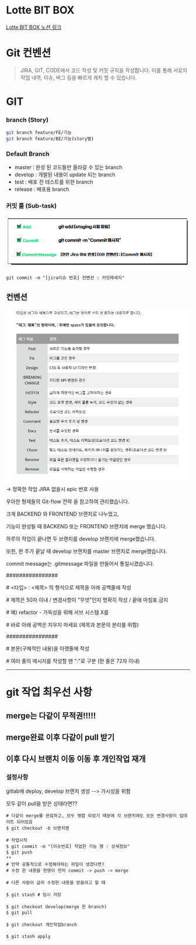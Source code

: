 # Lotte BIT BOX

[Lotte BIT BOX 노션 링크](https://www.notion.so/zhuns/Lotte-Bit-Box-20e10700c67846f9b2448718747cdc10)

# Git 컨벤션

> JIRA, GIT, CODE에서 코드 작성 및 커밋 규칙을 작성합니다.
이를 통해 서로의 작업 내역, 이슈, 버그 등을 빠르게 캐치 할 수 있습니다.
> 

# GIT

### branch (Story)

```bash
git branch feature/FE/기능
git branch feature/BE/기능(story별)
```

### Default Branch

- master : 완성 된 코드들만 올라갈 수 있는 branch
- develop : 개발된 내용이 update 되는 branch
- test : 배포 전 테스트를 위한 branch
- release : 배포용 branch

### 커밋 룰 (Sub-task)

![Untitled](https://github.com/Lotte-BIT-BOX/.github/blob/main/profile/images/Untitled.png)

```tsx
git commit -m "[jira이슈 번호] 컨벤션 : 커밋메세지"
```

## 컨벤션

![Untitled](https://github.com/Lotte-BIT-BOX/.github/blob/main/profile/images/Untitled%201.png)

→ 정확한 작업 JIRA 없을시 epic 번호 사용


우아한 형제들의 Git-flow 전략 을 참고하여 관리했습니다.

 크게 BACKEND 와 FRONTEND 브랜치로 나누었고, 
 
기능이 완성될 때 BACKEND 또는 FRONTEND 브랜치에 merge 했습니다.

 하루의 작업이 끝나면 두 브랜치를 develop 브랜치에 merge했습니다.
 
 또한, 한 주가 끝날 때 develop 브랜치를 master 브랜치로 merge했습니다.
 
commit message는 .gitmessage 파일을 만들어서 통일시켰습니다.

################

\# <타입> : <제목> 의 형식으로 제목을 아래 공백줄에 작성

\# 제목은 50자 이내 / 변경사항이 "무엇"인지 명확히 작성 / 끝에 마침표 금지

\# 예) refactor - 가독성을 위해 서브 시스템 X를

\# 바로 아래 공백은 지우지 마세요 (제목과 본문의 분리를 위함)

################

\# 본문(구체적인 내용)을 아랫줄에 작성

\# 여러 줄의 메시지를 작성할 땐 ":"로 구분 (한 줄은 72자 이내)

---

# git 작업 최우선 사항

## merge는 다같이 무적권!!!!!

## merge완료 이후 다같이 pull 받기

## 이후 다시 브랜치 이동 이동 후 개인작업 재개

### 설정사항

gitlab에 deploy, develop 브랜치 생성  --> 가시성을 위함

모두 같이 pull을 받은 상태라면??

```
# 다같이 merge를 완료하고, 모두 병합 되었기 때문에 각 브랜치에도 모든 변경사항이 업데이트 되어있음
$ git checkout -b 브랜치명

# 작업시작
$ git commit -m "[이슈번호] 작업한 기능 명 : 상세정보"
$ git push
**
# 만약 공통적으로 수정해야하는 파일이 생겼다면?
# 수정 한 내용을 한명이 먼저 commit -> push -> merge

# 다른 사람이 급히 수정한 내용을 받을려고 할 때

$ git stash # 임시 저장

$ git checkout develop(merge 한 branch)
$ git pull

$ git checkout 개인작업branch

$ git stash apply
```
